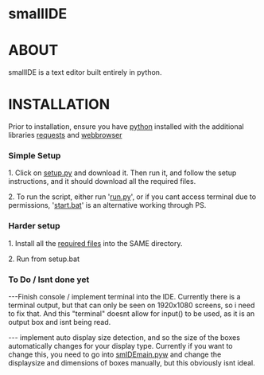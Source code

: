 # smallIDE
<h1>ABOUT</h1>
<p>smallIDE is a text editor built entirely in python.</p>
<h1>INSTALLATION</h1>
<p>Prior to installation, ensure you have <a href="https://www.python.org/downloads/">python</a> installed with the additional libraries <a href="https://pypi.org/project/requests/">requests</a> and <a href="https://docs.python.org/3/library/webbrowser.html">webbrowser</a></p>
<h3>Simple Setup</h3>
<p>1. Click on <a href = "https://github.com/Anton-Chernyshov/smallIDE/blob/main/SETUP.py">setup.py</a> and download it. Then run it, and follow the setup instructions, and it should download all the required files.</p> 
<p>2. To run the script, either run '<a href = "https://github.com/Anton-Chernyshov/smallIDE/blob/main/run.py">run.py</a>', or if you cant access terminal due to permissions, '<a href = "https://github.com/Anton-Chernyshov/smallIDE/blob/main/start.bat">start.bat</a>' is an alternative working through PS.</p>
<h3>Harder setup</h3>
<p>1. Install all the <a href = "https://github.com/Anton-Chernyshov/smallIDE/blob/main/REQUIREMENTS.md">required files</a> into the SAME directory.</p>
<p>2. Run from setup.bat</p>
<h3>To Do / Isnt done yet</h3>
<p> ---Finish console / implement terminal into the IDE. Currently there is a terminal output, but that can only be seen on 1920x1080 screens, so i need to fix that. And this "terminal" doesnt allow for input() to be used, as it is an output box and isnt being read.</p>
<p>--- implement auto display size detection, and so the size of the boxes automatically changes for your display type. Currently if you want to change this, you need to go into <a href = "https://github.com/Anton-Chernyshov/smallIDE/blob/main/smIDEmain.pyw">smIDEmain.pyw</a> and change the displaysize and dimensions of boxes manually, but this obviously isnt ideal. </p>
